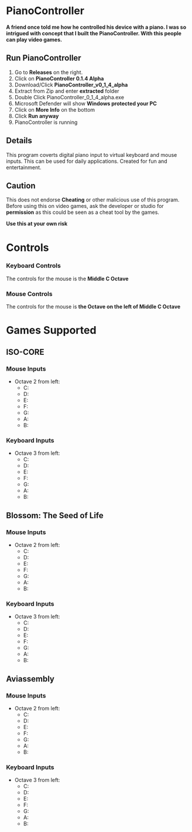 # PianoController

**A friend once told me how he controlled his device with a piano.
I was so intrigued with concept that I built the **PianoController**.
With this people can play video games.**

## Run PianoController

1. Go to **Releases** on the right.
2. Click on **PianoController 0.1.4 Alpha**
3. Download/Click **PianoController_v0_1_4_alpha**
4. Extract from Zip and enter **extracted** folder
5. Double Click PianoController_0_1_4_alpha.exe
6. Microsoft Defender will show **Windows protected your PC**
7. Click on **More Info** on the bottom
8. Click **Run anyway**
9. PianoController is running

## Details

This program coverts digital piano input to virtual keyboard
and mouse inputs. This can be used for daily applications.
Created for fun and entertainment.

## Caution

This does not endorse **Cheating** or other malicious use of
this program. Before using this on video games, ask the
developer or studio for **permission** as this could be seen as
a cheat tool by the games.

**Use this at your own risk**

# Controls

### Keyboard Controls

The controls for the mouse is the **Middle C Octave**

### Mouse Controls

The controls for the mouse is **the Octave on the left of Middle C Octave**

# Games Supported

## ISO-CORE

### Mouse Inputs

- Octave 2 from left:
    - C:
    - D:
    - E:
    - F:
    - G:
    - A:
    - B:

### Keyboard Inputs

- Octave 3 from left:
    - C:
    - D:
    - E:
    - F:
    - G:
    - A:
    - B:

## Blossom: The Seed of Life

### Mouse Inputs

- Octave 2 from left:
    - C:
    - D:
    - E:
    - F:
    - G:
    - A:
    - B:

### Keyboard Inputs

- Octave 3 from left:
    - C:
    - D:
    - E:
    - F:
    - G:
    - A:
    - B:

## Aviassembly

### Mouse Inputs

- Octave 2 from left:
    - C:
    - D:
    - E:
    - F:
    - G:
    - A:
    - B:

### Keyboard Inputs

- Octave 3 from left:
    - C:
    - D:
    - E:
    - F:
    - G:
    - A:
    - B: 
